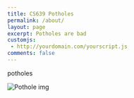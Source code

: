 ```yaml
---
title: CS639 Potholes
permalink: /about/
layout: page
excerpt: Potholes are bad
customjs:
 - http://yourdomain.com/yourscript.js
comments: false
---
```


potholes

![Pothole img](https://www.cityworks.com/wp-content/uploads/2020/01/pot-hole-blog.gif)

